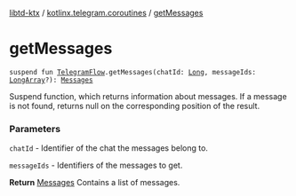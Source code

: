 [libtd-ktx](../index.md) / [kotlinx.telegram.coroutines](index.md) / [getMessages](./get-messages.md)

# getMessages

`suspend fun `[`TelegramFlow`](../kotlinx.telegram.core/-telegram-flow/index.md)`.getMessages(chatId: `[`Long`](https://kotlinlang.org/api/latest/jvm/stdlib/kotlin/-long/index.html)`, messageIds: `[`LongArray`](https://kotlinlang.org/api/latest/jvm/stdlib/kotlin/-long-array/index.html)`?): `[`Messages`](https://tdlibx.github.io/td/docs/org/drinkless/td/libcore/telegram/TdApi.Messages.html)

Suspend function, which returns information about messages. If a message is not found, returns
null on the corresponding position of the result.

### Parameters

`chatId` - Identifier of the chat the messages belong to.

`messageIds` - Identifiers of the messages to get.

**Return**
[Messages](https://tdlibx.github.io/td/docs/org/drinkless/td/libcore/telegram/TdApi.Messages.html) Contains a list of messages.

